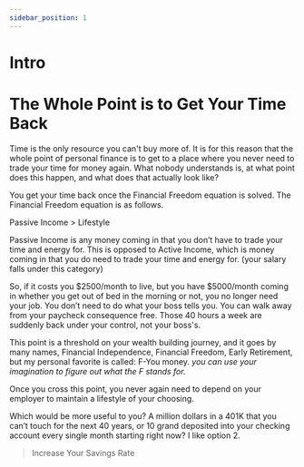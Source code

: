 ```yaml
---
sidebar_position: 1
---
```


# Intro

# The Whole Point is to Get Your Time Back #

Time is the only resource you can't buy more of. It is for this reason that the whole point of personal finance is to get to a place where you never need to trade your time for money again. What nobody understands is, at what point does this happen, and what does that actually look like? 

You get your time back once the Financial Freedom equation is solved. The Financial Freedom equation is as follows.

Passive Income > Lifestyle

Passive Income is any money coming in that you don’t have to trade your time and energy for. This is opposed to Active Income, which is money coming in that you do need to trade your time and energy for. (your salary falls under this category)

So, if it costs you $2500/month to live, but you have $5000/month coming in whether you get out of bed in the morning or not, you no longer need your job. You don’t need to do what your boss tells you. You can walk away from your paycheck consequence free. Those 40 hours a week are suddenly back under your control, not your boss's.

This point is a threshold on your wealth building journey, and it goes by many names, 
Financial Independence, 
Financial Freedom, 
Early Retirement,
but my personal favorite is called:
F-You money. 
*you can use your imagination to figure out what the F stands for.*

Once you cross this point, you never again need to depend on your employer to maintain a lifestyle of your choosing. 

Which would be more useful to you? 
A million dollars in a 401K that you can’t touch for the next 40 years, or 10 grand deposited into your checking account every single month starting right now?
I like option 2.

>Increase Your Savings Rate
